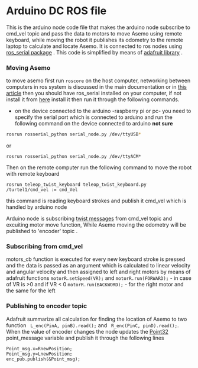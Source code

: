 # Arduino DC ROS file
This is the arduino node code file that makes the arduino node subscribe to cmd_vel topic and pass the data to motors to move Asemo using remote keyboard, while moving the robot it publishes its odometry to the remote laptop to calculate and locate Asemo. It is connected to ros nodes using  [ ros_serial package](http://wiki.ros.org/rosserial_arduino/Tutorials) . This code is simplified by means of [adafruit library](https://github.com/adafruit/Adafruit-Motor-Shield-library) . 

### Moving Asemo
to move asemo first run  `roscore` on the host computer, networking between computers in ros system is discussed in the main documentation or in [this article](http://wiki.ros.org/ROS/Tutorials/MultipleMachines) then you should have ros_serial installed on your computer, if not install it from [here](http://wiki.ros.org/rosserial_arduino/Tutorials/Arduino%20IDE%20Setup)
install it then run it through the following commands.
 - on the device connected to the arduino -raspberry pi or pc- you need to specify the serial port which is connected to arduino and run the following command on the device connected to arduino **not sure**
 
```sh
rosrun rosserial_python serial_node.py /dev/ttyUSB*
```
or

    rosrun rosserial_python serial_node.py /dev/ttyACM*
    
Then on the remote computer run the following command to move the robot with remote keyboard
    
    rosrun teleop_twist_keyboard teleop_twist_keyboard.py  /turtel1/cmd_vel := cmd_Vel
this command is reading keyboard strokes and publish it cmd_vel which is handled by arduino node

Arduino node is subscribing [twist messages](http://docs.ros.org/diamondback/api/geometry_msgs/html/msg/Twist.html) from cmd_vel topic and excuiting motor move function, While Asemo moving the odometry will be published to 'encoder' topic .

### Subscribing from cmd_vel
 motors_cb function is executed for every new keyboard stroke is pressed and the data is passed as an argument which is calculated to linear velocity and angular velocity and then assigned to left and right motors by means of adafruit functions  `motorR.setSpeed(VR);` and  `motorR.run(FORWARD);` - in case of VR is >0 and if VR < 0  `motorR.run(BACKWORD);` - for the right motor and the same for the left
 
 ### Publishing to encoder topic
 Adafruit summarize all calculation for finding the location of Asemo to two function ` L_enc(PinA, pinB).read();` and ` R_enc(PinC, pinD).read();`. When the value of encoder changes the node updates the [Point32](http://docs.ros.org/melodic/api/geometry_msgs/html/msg/Point32.html) point_message variable and publish it through the following lines
 
 ```
Point_msg.x=RnewPosition;
Point_msg.y=LnewPosition;
enc_pub.publish(&Point_msg);
```


